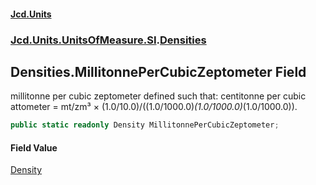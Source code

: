#### [Jcd.Units](index.md 'index')
### [Jcd.Units.UnitsOfMeasure.SI](Jcd.Units.UnitsOfMeasure.SI.md 'Jcd.Units.UnitsOfMeasure.SI').[Densities](Densities.md 'Jcd.Units.UnitsOfMeasure.SI.Densities')

## Densities.MillitonnePerCubicZeptometer Field

millitonne per cubic zeptometer defined such that: centitonne per cubic attometer = mt/zm³ × (1.0/10.0)/((1.0/1000.0)*(1.0/1000.0)*(1.0/1000.0)).

```csharp
public static readonly Density MillitonnePerCubicZeptometer;
```

#### Field Value
[Density](Density.md 'Jcd.Units.UnitTypes.Density')
